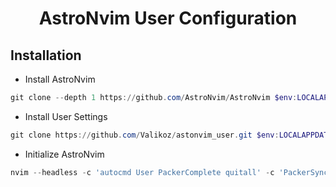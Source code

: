 <h1 align="center">AstroNvim User Configuration</h1>


## Installation

- Install AstroNvim

```powershell
git clone --depth 1 https://github.com/AstroNvim/AstroNvim $env:LOCALAPPDATA\nvim
```

- Install User Settings

```powershell
git clone https://github.com/Valikoz/astonvim_user.git $env:LOCALAPPDATA\nvim\lua\user
```

- Initialize AstroNvim

```powershell
nvim --headless -c 'autocmd User PackerComplete quitall' -c 'PackerSync'
```
